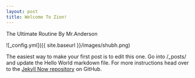 ```yaml
---
layout: post
title: Welcome To Zion!
---
```


The Ultimate Routine By Mr.Anderson

![_config.yml]({{ site.baseurl }}/images/shubh.png)

The easiest way to make your first post is to edit this one. Go into /_posts/ and update the Hello World markdown file. For more instructions head over to the [Jekyll Now repository](https://github.com/barryclark/jekyll-now) on GitHub.
